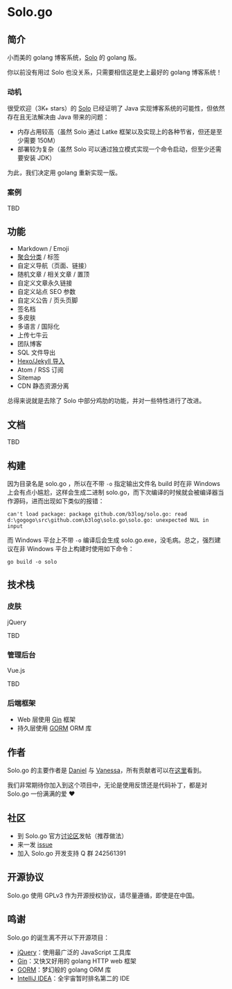 # Solo.go

## 简介

小而美的 golang 博客系统，[Solo](https://github.com/b3log/solo) 的 golang 版。

你以前没有用过 Solo 也没关系，只需要相信这是史上最好的 golang 博客系统！

### 动机

很受欢迎（3K+ stars）的 [Solo](https://github.com/b3log/solo) 已经证明了 Java 实现博客系统的可能性，但依然存在且无法解决由 Java 带来的问题：

* 内存占用较高（虽然 Solo 通过 Latke 框架以及实现上的各种节省，但还是至少需要 150M）
* 部署较为复杂（虽然 Solo 可以通过独立模式实现一个命令启动，但至少还需要安装 JDK）

为此，我们决定用 golang 重新实现一版。

### 案例

TBD

## 功能

* Markdown / Emoji
* [聚合分类](https://github.com/b3log/solo/issues/12256) / 标签
* 自定义导航（页面、链接）
* 随机文章 / 相关文章 / 置顶
* 自定义文章永久链接
* 自定义站点 SEO 参数
* 自定义公告 / 页头页脚
* 签名档
* 多皮肤
* 多语言 / 国际化
* 上传七牛云
* 团队博客
* SQL 文件导出
* [Hexo/Jekyll 导入](https://hacpai.com/article/1498490209748)
* Atom / RSS 订阅
* Sitemap
* CDN 静态资源分离

总得来说就是去除了 Solo 中部分鸡肋的功能，并对一些特性进行了改进。

## 文档

TBD

## 构建

因为目录名是 solo.go ，所以在不带 `-o` 指定输出文件名 build 时在非 Windows 上会有点小尴尬，这样会生成二进制 solo.go，而下次编译的时候就会被编译器当作源码，进而出现如下类似的报错：

```
can't load package: package github.com/b3log/solo.go: read d:\gogogo\src\github.com\b3log\solo.go\solo.go: unexpected NUL in input
```

而 Windows 平台上不带 `-o` 编译后会生成 solo.go.exe，没毛病。总之，强烈建议在非 Windows 平台上构建时使用如下命令：

```
go build -o solo
```

## 技术栈

### 皮肤

jQuery

TBD

### 管理后台

Vue.js

TBD

### 后端框架

* Web 层使用 [Gin](https://github.com/gin-gonic/gin) 框架
* 持久层使用 [GORM](https://github.com/jinzhu/gorm) ORM 库

## 作者

Solo.go 的主要作者是 [Daniel](https://github.com/88250) 与 [Vanessa](https://github.com/Vanessa219)，所有贡献者可以在[这里](https://github.com/b3log/solo.go/graphs/contributors)看到。

我们非常期待你加入到这个项目中，无论是使用反馈还是代码补丁，都是对 Solo.go 一份满满的爱 :heart:

## 社区

* 到 Solo.go 官方[讨论区](https://hacpai.com/tag/Solo.go)发帖（推荐做法）
* 来一发 [issue](https://github.com/b3log/solo.go/issues/new)
* 加入 Solo.go 开发支持 Q 群 242561391

## 开源协议

Solo.go 使用 GPLv3 作为开源授权协议，请尽量遵循，即使是在中国。

## 鸣谢

Solo.go 的诞生离不开以下开源项目：

* [jQuery](https://github.com/jquery/jquery)：使用最广泛的 JavaScript 工具库
* [Gin](https://github.com/gin-gonic/gin)：又快又好用的 golang HTTP web 框架
* [GORM](https://github.com/jinzhu/gorm)：梦幻般的 golang ORM 库
* [IntelliJ IDEA](https://www.jetbrains.com/idea)：全宇宙暂时排名第二的 IDE